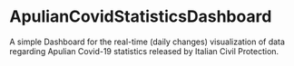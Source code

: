 # ApulianCovidStatisticsDashboard
A simple Dashboard for the real-time (daily changes) visualization of data regarding Apulian Covid-19 statistics released by Italian Civil Protection.
